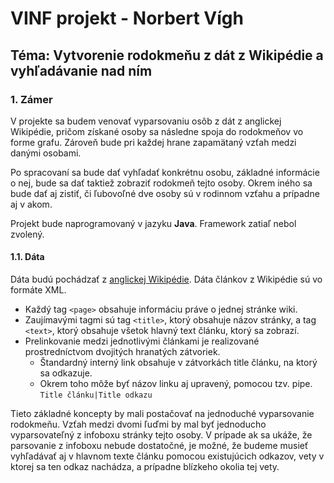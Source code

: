 # VINF projekt - Norbert Vígh

## Téma: Vytvorenie rodokmeňu z dát z Wikipédie a vyhľadávanie nad ním

### 1. Zámer

V projekte sa budem venovať vyparsovaniu osôb z dát z anglickej Wikipédie, pričom získané osoby sa následne spoja do rodokmeňov vo forme grafu. Zároveň bude pri každej hrane zapamätaný vzťah medzi danými osobami.

Po spracovaní sa bude dať vyhľadať konkrétnu osobu, základné informácie o nej, bude sa dať taktiež zobraziť rodokmeň tejto osoby.
Okrem iného sa bude dať aj zistiť, či ľubovoľné dve osoby sú v rodinnom vzťahu a prípadne aj v akom.

Projekt bude naprogramovaný v jazyku **Java**. Framework zatiaľ nebol zvolený.

#### 1.1. Dáta
Dáta budú pochádzať z [anglickej Wikipédie](https://dumps.wikimedia.org/enwiki/latest/).
Dáta článkov z Wikipédie sú vo formáte XML.

* Každý tag `<page>` obsahuje informáciu práve o jednej stránke wiki.
* Zaujímavými tagmi sú tag `<title>`, ktorý obsahuje názov stránky, a tag `<text>`, ktorý obsahuje všetok hlavný text článku, ktorý sa zobrazí.
* Prelinkovanie medzi jednotlivými článkami je realizované prostredníctvom dvojitých hranatých zátvoriek.
    * Štandardný interný link obsahuje v zátvorkách title článku, na ktorý sa odkazuje.
    * Okrem toho môže byť názov linku aj upravený, pomocou tzv. pipe. `Title článku|Title odkazu`

Tieto základné koncepty by mali postačovať na jednoduché vyparsovanie rodokmeňu. 
Vzťah medzi dvomi ľuďmi by mal byť jednoducho vyparsovateľný z infoboxu stránky tejto osoby.
V prípade ak sa ukáže, že parsovanie z infoboxu nebude dostatočné, je možné, že budeme musieť vyhľadávať aj v hlavnom texte článku pomocou existujúcich odkazov, vety v ktorej sa ten odkaz nachádza, a prípadne blízkeho okolia tej vety.